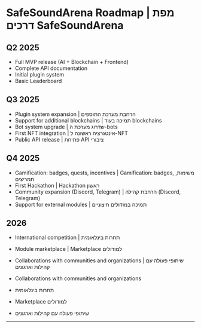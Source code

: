 # SafeSoundArena Roadmap | מפת דרכים SafeSoundArena

## Q2 2025
- Full MVP release (AI + Blockchain + Frontend)
- Complete API documentation
- Initial plugin system
- Basic Leaderboard


## Q3 2025
- Plugin system expansion | הרחבת מערכת התוספים
- Support for additional blockchains | תמיכה בעוד blockchains
- Bot system upgrade | שדרוג מערכת ה-bots
- First NFT integration | אינטגרציה ראשונה ל-NFT
- Public API release | פתיחת API ציבורי

## Q4 2025
- Gamification: badges, quests, incentives | Gamification: badges, משימות, תמריצים
- First Hackathon | Hackathon ראשון
- Community expansion (Discord, Telegram) | הרחבת קהילה (Discord, Telegram)
- Support for external modules | תמיכה במודולים חיצוניים

## 2026
- International competition | תחרות בינלאומית
- Module marketplace | Marketplace למודולים
- Collaborations with communities and organizations | שיתופי פעולה עם קהילות וארגונים
- Collaborations with communities and organizations

- תחרות בינלאומית
- Marketplace למודולים
- שיתופי פעולה עם קהילות וארגונים
---
